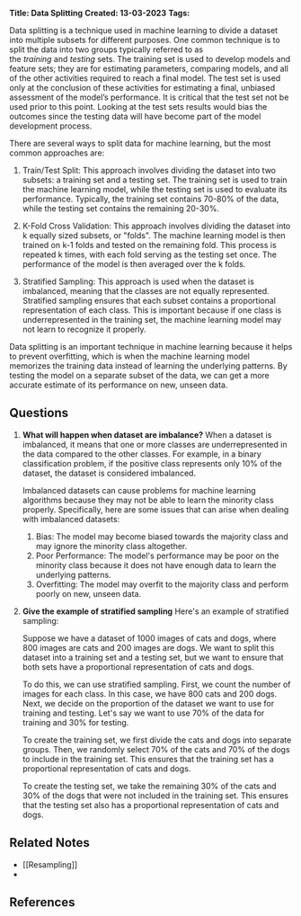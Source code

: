 **Title: Data Splitting**
**Created: 13-03-2023**
**Tags:**

Data splitting is a technique used in machine learning to divide a dataset into multiple subsets for different purposes. One common technique is to split the data into two groups typically referred to as the _training_ and _testing_ sets. The training set is used to develop models and feature sets; they are for estimating parameters, comparing models, and all of the other activities required to reach a final model. The test set is used only at the conclusion of these activities for estimating a final, unbiased assessment of the model’s performance. It is critical that the test set not be used prior to this point. Looking at the test sets results would bias the outcomes since the testing data will have become part of the model development process.

There are several ways to split data for machine learning, but the most common approaches are:

1.  Train/Test Split: This approach involves dividing the dataset into two subsets: a training set and a testing set. The training set is used to train the machine learning model, while the testing set is used to evaluate its performance. Typically, the training set contains 70-80% of the data, while the testing set contains the remaining 20-30%.
    
2.  K-Fold Cross Validation: This approach involves dividing the dataset into k equally sized subsets, or "folds". The machine learning model is then trained on k-1 folds and tested on the remaining fold. This process is repeated k times, with each fold serving as the testing set once. The performance of the model is then averaged over the k folds.
    
3.  Stratified Sampling: This approach is used when the dataset is imbalanced, meaning that the classes are not equally represented. Stratified sampling ensures that each subset contains a proportional representation of each class. This is important because if one class is underrepresented in the training set, the machine learning model may not learn to recognize it properly.
    
Data splitting is an important technique in machine learning because it helps to prevent overfitting, which is when the machine learning model memorizes the training data instead of learning the underlying patterns. By testing the model on a separate subset of the data, we can get a more accurate estimate of its performance on new, unseen data.


## Questions

1. **What will happen when dataset are imbalance?**
	 When a dataset is imbalanced, it means that one or more classes are underrepresented in the data compared to the other classes. For example, in a binary classification problem, if the positive class represents only 10% of the dataset, the dataset is considered imbalanced.
	
	Imbalanced datasets can cause problems for machine learning algorithms because they may not be able to learn the minority class properly. Specifically, here are some issues that can arise when dealing with imbalanced datasets:
	1.  Bias: The model may become biased towards the majority class and may ignore the minority class altogether.
	2.  Poor Performance: The model's performance may be poor on the minority class because it does not have enough data to learn the underlying patterns.
	3.  Overfitting: The model may overfit to the majority class and perform poorly on new, unseen data.

2. **Give the example of stratified sampling**
	Here's an example of stratified sampling:
	
	Suppose we have a dataset of 1000 images of cats and dogs, where 800 images are cats and 200 images are dogs. We want to split this dataset into a training set and a testing set, but we want to ensure that both sets have a proportional representation of cats and dogs.
	
	To do this, we can use stratified sampling. First, we count the number of images for each class. In this case, we have 800 cats and 200 dogs. Next, we decide on the proportion of the dataset we want to use for training and testing. Let's say we want to use 70% of the data for training and 30% for testing.
	
	To create the training set, we first divide the cats and dogs into separate groups. Then, we randomly select 70% of the cats and 70% of the dogs to include in the training set. This ensures that the training set has a proportional representation of cats and dogs.
	
	To create the testing set, we take the remaining 30% of the cats and 30% of the dogs that were not included in the training set. This ensures that the testing set also has a proportional representation of cats and dogs.


## Related Notes
* [[Resampling]]
* 

## References
